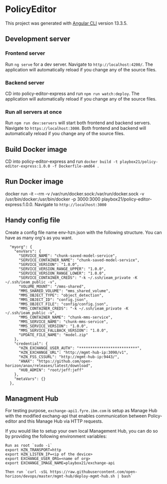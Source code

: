 # PolicyEditor

This project was generated with [Angular CLI](https://github.com/angular/angular-cli) version 13.3.5.

## Development server
### Frontend server
Run `ng serve` for a dev server. Navigate to `http://localhost:4200/`. The application will automatically reload if you change any of the source files.

### Backend server
CD into policy-editor-express and run `npm run watch:deploy`.  The application will automatically reload if you change any of the source files.

### Run all servers at once
Run `npm run dev:servers` will start both frontend and backend servers.  Navigate to `https://localhost:3000`.  Both frontend and backend  will automatically reload if you change any of the source files. 

## Build Docker image
CD into policy-editor-express and run 
`docker build -t playbox21/policy-editor-express:1.0.0 -f Dockerfile-amd64 .`

## Run Docker image
docker run -it --rm -v /var/run/docker.sock:/var/run/docker.sock -v /usr/bin/docker:/usr/bin/docker -p 3000:3000 playbox21/policy-editor-express:1.0.0.  Navigate to `http://localhost:3000`

## Handy config file
Create a config file name env-hzn.json with the following structure.  You can have as many org's as you want.
```
  "myorg": {
    "envVars": {
      "SERVICE_NAME": "chunk-saved-model-service",
      "SERVICE_CONTAINER_NAME": "chunk-saved-model-service",
      "SERVICE_VERSION": "1.0.0",
      "SERVICE_VERSION_RANGE_UPPER": "1.0.0",
      "SERVICE_VERSION_RANGE_LOWER": "1.0.0",
      "SERVICE_CONTAINER_CREDS": "-k ~/.ssh/ieam_private -K ~/.ssh/ieam_public -v",
      "VOLUME_MOUNT": "/mms-shared",
      "MMS_SHARED_VOLUME": "mms_shared_volume",
      "MMS_OBJECT_TYPE": "object_detection",
      "MMS_OBJECT_ID": "config.json",
      "MMS_OBJECT_FILE": "config/config.json",
      "MMS_CONTAINER_CREDS": "-k ~/.ssh/ieam_private -K ~/.ssh/ieam_public -v",
      "MMS_CONTAINER_NAME": "chunk-mms-service",
      "MMS_SERVICE_NAME": "chunk-mms-service",
      "MMS_SERVICE_VERSION": "1.0.0",
      "MMS_SERVICE_FALLBACK_VERSION": "1.0.0",
      "UPDATE_FILE_NAME": "model.zip"
    },
    "credential": {
      "HZN_EXCHANGE_USER_AUTH": "**************************",
      "HZN_EXCHANGE_URL": "http://mgmt-hub-ip:3090/v1",
      "HZN_FSS_CSSURL": "http://mgmt-hub-ip:9443/",
      "ANAX": "https://github.com/open-horizon/anax/releases/latest/download",
      "HUB_ADMIN": "root/jeff:jeff"
    },
    "metaVars": {}
  },
```

## Managment Hub
For testing purpose, `exchange-api1.fyre.ibm.com` is setup as Manage Hub with the modified exchang-api that enables communication between Policy-editor and this Manage Hub via HTTP requests.

If you would like to setup your own local Management Hub, you can do so by providing the following environment variables:
```
Run as root `sudo -i` 
export HZN_TRANSPORT=http
export HZN_LISTEN_IP=<ip of the device>
export EXCHANGE_USER_ORG=<name of org>
export EXCHANGE_IMAGE_NAME=playbox21/exchange-api

Then run `curl -sSL https://raw.githubusercontent.com/open-horizon/devops/master/mgmt-hub/deploy-mgmt-hub.sh | bash`
```
